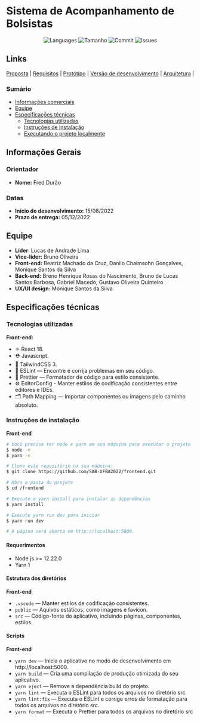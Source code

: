 # Sistema de Acompanhamento de Bolsistas

<p align="center"> 
    <img alt = "Languages" src="https://img.shields.io/github/languages/count/boliveira12/MATE85-Acompanhamento-Bolsistas">
    <img alt = "Tamanho" src="https://img.shields.io/github/repo-size/boliveira12/MATE85-Acompanhamento-Bolsistas">
    <img alt = "Commit" src="https://img.shields.io/github/last-commit/boliveira12/MATE85-Acompanhamento-Bolsistas">
    <img alt = "Issues" src="https://img.shields.io/github/issues/moniquedsilva/moviebox">
</p>

## Links

[Proposta](https://docs.google.com/presentation/d/1ZFmNTl_J1z1zFfDj0APUG5PGdL459QwKcUtnf4H48xU/edit#slide=id.ge7debf7083_0_0) |
[Requisitos](https://docs.google.com/spreadsheets/d/1mP9sHRCpoDyPzAqeXPOXbrTp8NNgGUztj0FgI-nQb7k/edit?usp=sharing) |
[Protótipo](https://www.figma.com/file/c2RJlrC3kbbUfr1EI1tzdL/MATE85-Equipe2?node-id=0%3A1) |
[Versão de desenvolvimento](https://aux-bolsistas.netlify.app/) |
[Arquitetura](https://docs.google.com/document/d/1jHvPHyMUaWMB04ysHTmhiFuUj_YFKQp_z5WNl_RVveY/edit?usp=sharing) |

### Sumário

- [Informações comerciais](#informações-comerciais)
- [Equipe](#equipe)
- [Especificações técnicas](#especificações-técnicas)
  - [Tecnologias utilizadas](#tecnologias-utilizadas)
  - [Instruções de instalação](#instruções-de-instalação)
  - [Executando o projeto localmente](#executando-o-projeto-localmente)

## Informações Gerais

### Orientador

- **Nome:** Fred Durão

### Datas

- **Início do desenvolvimento:** 15/08/2022
- **Prazo de entrega:** 05/12/2022

## Equipe

- **Líder**: Lucas de Andrade Lima
- **Vice-líder:** Bruno Oliveira
- **Front-end:** Beatriz Machado da Cruz, Danilo Chaimsohn Gonçalves, Monique Santos da Silva
- **Back-end:** Breno Henrique Rosas do Nascimento, Bruno de Lucas Santos Barbosa, Gabriel Macedo, Gustavo Oliveira Quinteiro
- **UX/UI design:** Monique Santos da Silva

## Especificações técnicas

### Tecnologias utilizadas

**Front-end:**

- ⚛️ React 18.
- ⛑ Javascript.
- 💅 TailwindCSS 3.
- 📏 ESLint — Encontre e corrija problemas em seu código.
- 💖 Prettier — Formatador de código para estilo consistente.
- ⚙️ EditorConfig - Manter estilos de codificação consistentes entre editores e IDEs.
- 🗂 Path Mapping — Importar componentes ou imagens pelo caminho absoluto.

### Instruções de instalação

**Front-end**

```bash
# Você precisa ter node e yarn em sua máquina para executar o projeto
$ node -v
$ yarn -v

# Clone este repositório na sua máquina:
$ git clone https://github.com/SAB-UFBA2022/frontend.git

# Abra a pasta do projeto
$ cd /frontend

# Execute o yarn install para instalar as dependências
$ yarn install

# Execute yarn run dev para iniciar
$ yarn run dev

# A página será aberta em http://localhost:5000.
```

#### Requerimentos

- Node.js >= 12.22.0
- Yarn 1

#### Estrutura dos diretórios

**Front-end**

- `.vscode` — Manter estilos de codificação consistentes.
- `public` — Aquivos estáticos, como imagens e favicon.
- `src` — Código-fonte do aplicativo, incluindo páginas, componentes, estilos.

#### Scripts

**Front-end**

- `yarn dev` — Inicia o aplicativo no modo de desenvolvimento em http://localhost:5000.
- `yarn build` — Cria uma compilação de produção otimizada do seu aplicativo.
- `yarn eject` — Remove a dependência build do projeto.
- `yarn lint` — Executa o ESLint para todos os arquivos no diretório src.
- `yarn lint:fix` — Executa o ESLint e corrige erros de formatação para todos os arquivos no diretório src.
- `yarn format` — Executa o Prettier para todos os arquivos no diretório src
